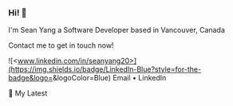 ### Hi! 👋
I'm Sean Yang
a Software Developer based in Vancouver, Canada

Contact me to get in touch now!

![<www.linkedin.com/in/seanyang20>](https://img.shields.io/badge/LinkedIn-Blue?style=for-the-badge&logo=<LinkedIn>&logoColor=Blue)
Email • LinkedIn 

📕 My Latest



<!--
**seanyang20/seanyang20** is a ✨ _special_ ✨ repository because its `README.md` (this file) appears on your GitHub profile.

Here are some ideas to get you started:

- 🔭 I’m currently working on ...
- 🌱 I’m currently learning ...
- 👯 I’m looking to collaborate on ...
- 🤔 I’m looking for help with ...
- 💬 Ask me about ...
- 📫 How to reach me: ...
- 😄 Pronouns: ...
- ⚡ Fun fact: ...
-->
